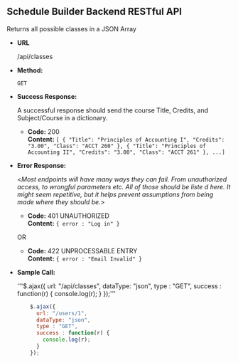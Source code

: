 **Schedule Builder Backend RESTful API**
----
  Returns all possible classes in a JSON Array

* **URL**

  /api/classes

* **Method:**

  `GET`


* **Success Response:**
  
  A successful response should send the course Title, Credits, and Subject/Course in a dictionary.

  * **Code:** 200 <br />
    **Content:** `[
                      {
                          "Title": "Principles of Accounting I",
                          "Credits": "3.00",
                          "Class": "ACCT 260"
                      },
                      {
                          "Title": "Principles of Accounting II",
                          "Credits": "3.00",
                          "Class": "ACCT 261"
                      },
                      ...]`
 
* **Error Response:**

  <_Most endpoints will have many ways they can fail. From unauthorized access, to wrongful parameters etc. All of those should be liste d here. It might seem repetitive, but it helps prevent assumptions from being made where they should be._>

  * **Code:** 401 UNAUTHORIZED <br />
    **Content:** `{ error : "Log in" }`

  OR

  * **Code:** 422 UNPROCESSABLE ENTRY <br />
    **Content:** `{ error : "Email Invalid" }`

* **Sample Call:**

  '''$.ajax({
       url: "/api/classes",
       dataType: "json",
       type : "GET",
       success : function(r) {
         console.log(r);
       }
     });'''

  ```javascript
      $.ajax({
        url: "/users/1",
        dataType: "json",
        type : "GET",
        success : function(r) {
          console.log(r);
        }
      });
    ```
